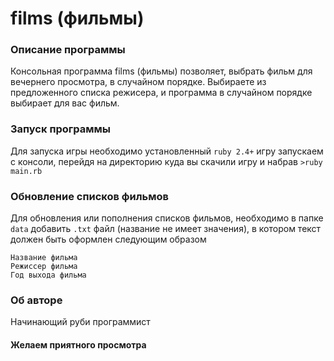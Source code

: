 # films (фильмы)
### Описание программы
Консольная программа films (фильмы) позволяет, выбрать фильм для вечернего просмотра, в случайном порядке.
Выбираете из предложенного списка режисера, и программа в случайном порядке выбирает для вас фильм.
### Запуск программы
Для запуска игры необходимо установленный `ruby 2.4+`
игру запускаем с консоли, перейдя на директорию куда вы скачили игру и набрав `>ruby main.rb`
### Обновление списков фильмов
Для обновления или пополнения списков фильмов, необходимо в папке `data` добавить `.txt` файл (название не имеет значения), в котором
текст должен быть оформлен следующим образом
```
Название фильма
Режиссер фильма
Год выхода фильма
```
### Об авторе
Начинающий руби программист
#### Желаем приятного просмотра
